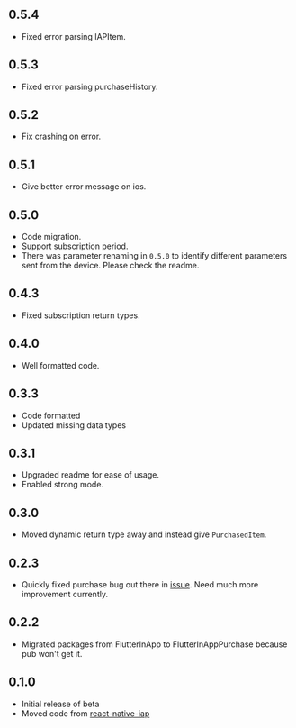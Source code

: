 ## 0.5.4
* Fixed error parsing IAPItem.

## 0.5.3
* Fixed error parsing purchaseHistory.

## 0.5.2
* Fix crashing on error.

## 0.5.1
* Give better error message on ios.

## 0.5.0
* Code migration.
* Support subscription period.
* There was parameter renaming in `0.5.0` to identify different parameters sent from the device. Please check the readme.

## 0.4.3
* Fixed subscription return types.

## 0.4.0
* Well formatted code.

## 0.3.3
* Code formatted
* Updated missing data types

## 0.3.1
* Upgraded readme for ease of usage.
* Enabled strong mode.

## 0.3.0
* Moved dynamic return type away and instead give `PurchasedItem`.

## 0.2.3
* Quickly fixed purchase bug out there in [issue](https://github.com/dooboolab/flutter_inapp_purchase/issues/2). Need much more improvement currently.

## 0.2.2
* Migrated packages from FlutterInApp to FlutterInAppPurchase because pub won't get it.

## 0.1.0

* Initial release of beta
* Moved code from [react-native-iap](https://github.com/dooboolab/react-native-iap)

